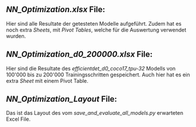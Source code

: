 ## *NN_Optimization.xlsx* File:
Hier sind alle Resultate der getesteten Modelle aufgeführt. Zudem hat es noch extra *Sheets*, mit *Pivot Tables*, welche für die Auswertung verwendet wurden.

## *NN_Optimization_d0_200000.xlsx* File:
Hier sind die Resultate des *efficientdet_d0_coco17_tpu-32* Modells von 100'000 bis zu 200'000 Trainingsschritten gespeichert. Auch hier hat es ein extra *Sheet* mit einem Pivot Table.

## *NN_Optimization_Layout* File:
Das ist das Layout des vom *save_and_evaluate_all_models.py* erwarteten Excel File.